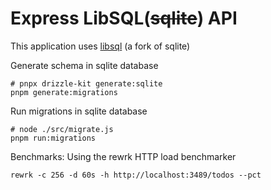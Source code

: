 # Express LibSQL(~~sqlite~~) API

This application uses [libsql](https://github.com/tursodatabase/libsql/) (a fork of sqlite)

Generate schema in sqlite database

```shell
# pnpx drizzle-kit generate:sqlite
pnpm generate:migrations 
```

Run migrations in sqlite database

```shell
# node ./src/migrate.js
pnpm run:migrations 

```

Benchmarks: Using the rewrk HTTP load benchmarker
```shell 
rewrk -c 256 -d 60s -h http://localhost:3489/todos --pct
```
